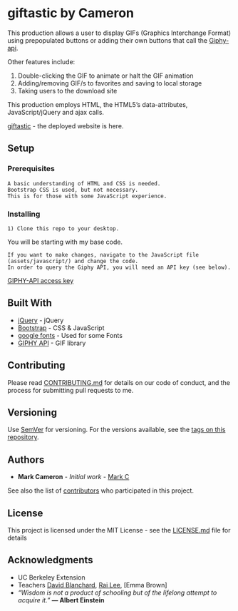 # giftastic by Cameron

This production allows a user to display GIFs (Graphics Interchange Format)
using prepopulated buttons or adding their own buttons that call the 
[Giphy-api]( https://developers.giphy.com/).

Other features include:
1.	Double-clicking the GIF to animate or halt the GIF animation
2.	Adding/removing GIF/s to favorites and saving to local storage
3.	Taking users to the download site

This production employs HTML, the HTML5’s data-attributes, JavaScript/jQuery and ajax calls.

[giftastic](https://markcam1.github.io/giftastic/) - the deployed website is here.

## Setup
### Prerequisites
```
A basic understanding of HTML and CSS is needed.
Bootstrap CSS is used, but not necessary.
This is for those with some JavaScript experience.
```
### Installing
```
1) Clone this repo to your desktop.
```
You will be starting with my base code. 

```
If you want to make changes, navigate to the JavaScript file (assets/javascript/) and change the code. 
In order to query the Giphy API, you will need an API key (see below).
```
[GIPHY-API access key](https://giphy.com/login/?next=/oauth/authorize/%3Fresponse_type%3Dcode%26client_id%3DC7yftGDVCAhmaTnJCKv3eNaRsANYTDDf7PA9jZbw%26redirect_uri%3Dhttps%253A%252F%252Fdevelopers.giphy.com%252Foauth%252Fexchange%252F)

## Built With
* [jQuery](http://jquery.com/) - jQuery
* [Bootstrap](https://getbootstrap.com/) - CSS & JavaScript
* [google fonts](https://fonts.google.com/) - Used for some Fonts
* [GIPHY API](https://developers.giphy.com/docs/) - GIF library

## Contributing
Please read [CONTRIBUTING.md](CONTRIBUTING.md) for details on our code of conduct, and the process for submitting pull requests to me.

## Versioning
Use [SemVer](http://semver.org/) for versioning. For the versions available, see the [tags on this repository](https://github.com/markcam1/giftastic/tags). 

## Authors
* **Mark Cameron** - *Initial work* - [Mark C](https://markcam1.github.io/)

See also the list of [contributors](https://github.com/markcam1/giftastic/graphs/contributors) who participated in this project.

## License
This project is licensed under the MIT License - see the [LICENSE.md](LICENSE.md) file for details

## Acknowledgments
* UC Berkeley Extension
* Teachers [David Blanchard](https://www.linkedin.com/in/dblanchard13/), [Rai Lee](https://www.linkedin.com/in/rai-lee-38061696/), [Emma Brown]
* _“Wisdom is not a product of schooling but of the lifelong attempt to acquire it.”_ **― Albert Einstein** 
